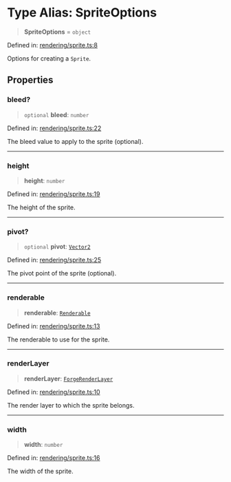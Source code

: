# Type Alias: SpriteOptions

> **SpriteOptions** = `object`

Defined in: [rendering/sprite.ts:8](https://github.com/Forge-Game-Engine/Forge/blob/7b95769650b59c5ba12aa490e41717344ca6bf1e/src/rendering/sprite.ts#L8)

Options for creating a `Sprite`.

## Properties

### bleed?

> `optional` **bleed**: `number`

Defined in: [rendering/sprite.ts:22](https://github.com/Forge-Game-Engine/Forge/blob/7b95769650b59c5ba12aa490e41717344ca6bf1e/src/rendering/sprite.ts#L22)

The bleed value to apply to the sprite (optional).

***

### height

> **height**: `number`

Defined in: [rendering/sprite.ts:19](https://github.com/Forge-Game-Engine/Forge/blob/7b95769650b59c5ba12aa490e41717344ca6bf1e/src/rendering/sprite.ts#L19)

The height of the sprite.

***

### pivot?

> `optional` **pivot**: [`Vector2`](../classes/Vector2.md)

Defined in: [rendering/sprite.ts:25](https://github.com/Forge-Game-Engine/Forge/blob/7b95769650b59c5ba12aa490e41717344ca6bf1e/src/rendering/sprite.ts#L25)

The pivot point of the sprite (optional).

***

### renderable

> **renderable**: [`Renderable`](../classes/Renderable.md)

Defined in: [rendering/sprite.ts:13](https://github.com/Forge-Game-Engine/Forge/blob/7b95769650b59c5ba12aa490e41717344ca6bf1e/src/rendering/sprite.ts#L13)

The renderable to use for the sprite.

***

### renderLayer

> **renderLayer**: [`ForgeRenderLayer`](../classes/ForgeRenderLayer.md)

Defined in: [rendering/sprite.ts:10](https://github.com/Forge-Game-Engine/Forge/blob/7b95769650b59c5ba12aa490e41717344ca6bf1e/src/rendering/sprite.ts#L10)

The render layer to which the sprite belongs.

***

### width

> **width**: `number`

Defined in: [rendering/sprite.ts:16](https://github.com/Forge-Game-Engine/Forge/blob/7b95769650b59c5ba12aa490e41717344ca6bf1e/src/rendering/sprite.ts#L16)

The width of the sprite.
